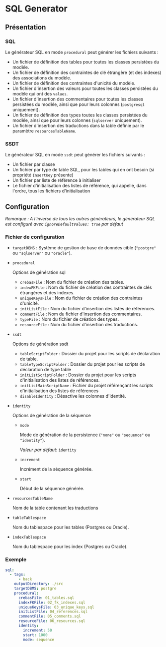 # SQL Generator

## Présentation

### SQL

Le générateur SQL en mode `procedural` peut générer les fichiers suivants :

- Un fichier de définition des tables pour toutes les classes persistées du modèle.
- Un fichier de définition des contraintes de clé étrangère (et des indexes) des associations du modèle.
- Un fichier de définition des contraintes d'unicité du modèle.
- Un fichier d'insertion des valeurs pour toutes les classes persistées du modèle qui ont des `values`.
- Un fichier d'insertion des commentaires pour toutes les classes persistées du modèle, ainsi que pour leurs colonnes (`postgresql` uniquement).
- Un fichier de définition des types toutes les classes persistées du modèle, ainsi que pour leurs colonnes (`sqlserver` uniquement).
- Un fichier d'insertion des traductions dans la table définie par le paramètre `resourcesTableName`.

### SSDT

Le générateur SQL en mode `ssdt` peut générer les fichiers suivants :

- Un fichier par classe
- Un fichier par type de table SQL, pour les tables qui en ont besoin (si propriété `InsertKey` présente)
- Un fichier par liste de référence à initialiser
- Le fichier d'initialisation des listes de référence, qui appelle, dans l'ordre, tous les fichiers d'initialisation

## Configuration

_Remarque : A l'inverse de tous les autres générateurs, le générateur SQL est configuré avec `ignoreDefaultValues: true` par défaut_

### Fichier de configuration

- `targetDBMS` : Système de gestion de base de données cible (`"postgre"` ou `"sqlserver"` ou `"oracle"`).
- `procedural`

  Options de génération sql

  - `crebasFile` : Nom du fichier de création des tables.
  - `indexFKFile` : Nom du fichier de création des contraintes de clés étrangères et des indexes.
  - `uniqueKeysFile` : Nom du fichier de création des contraintes d'unicité.
  - `initListFile` : Nom du fichier d'insertion des listes de références.
  - `commentFile` : Nom du fichier d'insertion des commentaires.
  - `typeFile` : Nom du fichier de création des types.
  - `resourceFile` : Nom du fichier d'insertion des traductions.

- `ssdt`

  Options de génération ssdt

  - `tableScriptFolder` : Dossier du projet pour les scripts de déclaration de table.
  - `tableTypeScriptFolder` : Dossier du projet pour les scripts de déclaration de type table
  - `initListScriptFolder` : Dossier du projet pour les scripts d'initialisation des listes de références.
  - `initListMainScriptName` : Fichier du projet référençant les scripts d'initialisation des listes de références
  - `disableIdentity` : Désactive les colonnes d'identité.

- `identity`

  Options de génération de la séquence

  - `mode`

    Mode de génération de la persistence (`"none"` ou `"sequence"` ou `"identity"`).

    _Valeur par défaut_: `identity`

  - `increment`

    Incrément de la séquence générée.

  - `start`

    Début de la séquence générée.

- `resourcesTableName`

  Nom de la table contenant les traductions

- `tableTablespace`

  Nom du tablespace pour les tables (Postgres ou Oracle).

- `indexTablespace`

  Nom du tablespace pour les index (Postgres ou Oracle).

### Exemple

```yaml
sql:
  - tags:
      - back
    outputDirectory: ./src
    targetDBMS: postgre
    procedural:
      crebasFile: 01_tables.sql
      indexFKFile: 02_fk_indexes.sql
      uniqueKeysFile: 03_unique_keys.sql
      initListFile: 04_references.sql
      commentFile: 05_comments.sql
      resourceFile: 06_resources.sql
      identity:
        increment: 50
        start: 1000
        mode: sequence
```
